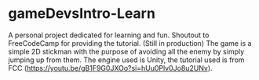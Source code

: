 # gameDevsIntro-Learn
A personal project dedicated for learning and fun. Shoutout to FreeCodeCamp for providing the tutorial.
(Still in production)
The game is a simple 2D stickman with the purpose of avoiding all the enemy by simply jumping up from them. The engine used is Unity, the tutorial used is from FCC (https://youtu.be/gB1F9G0JXOo?si=hUu0Plv0Jo8u2UNv). 
